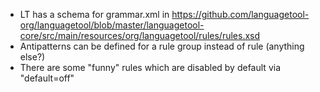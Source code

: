 - LT has a schema for grammar.xml in https://github.com/languagetool-org/languagetool/blob/master/languagetool-core/src/main/resources/org/languagetool/rules/rules.xsd
- Antipatterns can be defined for a rule group instead of rule (anything else?)
- There are some "funny" rules which are disabled by default via "default=off"
